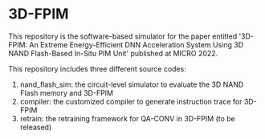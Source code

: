 # 3D-FPIM

This repository is the software-based simulator for the paper entitled 
'3D-FPIM: An Extreme Energy-Efficient DNN Acceleration System Using 3D NAND Flash-Based In-Situ PIM Unit'
published at MICRO 2022.

This repository includes three different source codes:
1. nand\_flash\_sim: the circuit-level simulator to evaluate the 3D NAND Flash memory and 3D-FPIM
2. compiler: the customized compiler to generate instruction trace for 3D-FPIM
3. retrain: the retraining framework for QA-CONV in 3D-FPIM (to be released)

